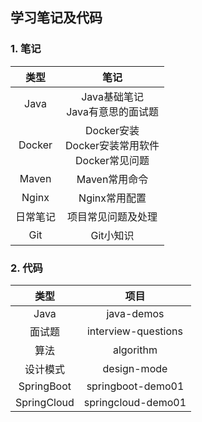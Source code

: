 ## 学习笔记及代码

### 1. 笔记

|   类型   |                          笔记                          |
| :------: | :----------------------------------------------------: |
|   Java   |          Java基础笔记<br />Java有意思的面试题          |
|  Docker  | Docker安装<br />Docker安装常用软件<br />Docker常见问题 |
|  Maven   |                     Maven常用命令                      |
|  Nginx   |                     Nginx常用配置                      |
| 日常笔记 |                   项目常见问题及处理                   |
|   Git   |Git小知识|



### 2. 代码

|    类型     |        项目         |
| :---------: | :-----------------: |
|    Java     |     java-demos      |
|   面试题    | interview-questions |
|    算法     |      algorithm      |
|  设计模式   |     design-mode     |
| SpringBoot  |  springboot-demo01  |
| SpringCloud | springcloud-demo01  |


